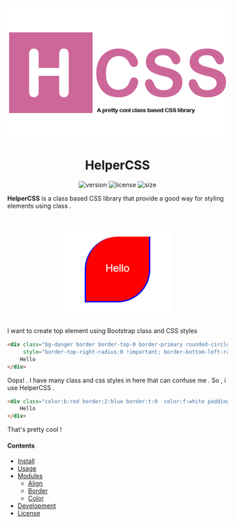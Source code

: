 <h1 align="center">
  <img src="https://raw.githubusercontent.com/morteza-jamali/HelperCSS/master/logo.png" alt="HelperCSS">
</h1>
<h1 align="center">
  HelperCSS
</h1>

<p align="center">
<img src="https://img.shields.io/badge/version-1.0.0-orange" alt="version">
<img src="https://img.shields.io/badge/license-Apache--2.0-yellowgreen" alt="license">
<img src="https://img.shields.io/badge/size-120%20KB-lightgrey" alt="size">
</p>

**HelperCSS** is a class based CSS library that provide a good way for styling elements using class .

<h1 align="center">
  <img src="https://raw.githubusercontent.com/morteza-jamali/HelperCSS/master/docs/assets/Capture.PNG" alt="HelperCSS">
</h1>

I want to create top element using Bootstrap class and CSS styles
```html
<div class="bg-danger border border-top-0 border-primary rounded-circle text-white pt-3" 
	 style="border-top-right-radius:0 !important; border-bottom-left-radius:0 !important; border-width: 2px">
	Hello
</div>
```

Oops! . I have many class and css styles in here that can confuse me . So , i use HelperCSS .

```html
<div class="color:b:red border:2:blue border:t:0  color:f:white padding:t:3 border-radius:tl:br:200x" >
	Hello
</div>
```

That's pretty cool !

<h4>
  Contents
</h4>

- [Install](#install)
- [Usage](#usage)
- [Modules](#modules)
  - [Align](#align_module)
  - [Border](#border_module)
  - [Color](#color_module)
- [Development](#development)
- [License](#license)